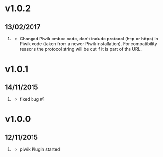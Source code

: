 
# v1.0.2
## 13/02/2017

1. [](#improvement)
    * Changed Piwik embed code, don't include protocol (http or https) in Piwik code (taken from a newer Piwik installation). For compatibility reasons the protocol string will be cut if it is part of the URL. 


# v1.0.1
## 14/11/2015

1. [](#bugfix)
    * fixed bug #1

# v1.0.0
## 12/11/2015

1. [](#new)
    * piwik Plugin started
